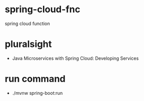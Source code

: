 # spring-cloud-fnc
spring cloud function

# pluralsight
- Java Microservices with Spring Cloud: Developing Services

# run command
- ./mvnw spring-boot:run